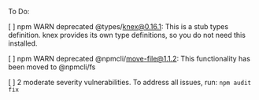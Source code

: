 To Do:

[ ] npm WARN deprecated @types/knex@0.16.1: This is a stub types definition. knex provides its own type definitions, so you do not need this installed.

[ ] npm WARN deprecated @npmcli/move-file@1.1.2: This functionality has been moved to @npmcli/fs

[ ] 2 moderate severity vulnerabilities. To address all issues, run: `npm audit fix`
